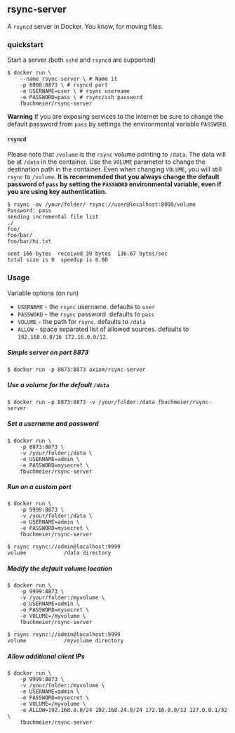 ## rsync-server

A `rsyncd` server in Docker. You know, for moving files.


### quickstart

Start a server (both `sshd` and `rsyncd` are supported)

```
$ docker run \
    --name rsync-server \ # Name it
    -p 8000:8873 \ # rsyncd port
    -e USERNAME=user \ # rsync username
    -e PASSWORD=pass \ # rsync/ssh password
    fbuchmeier/rsync-server
```

**Warning** If you are exposing services to the internet be sure to change the default password from `pass` by settings the environmental variable `PASSWORD`.

#### `rsyncd`

Please note that `/volume` is the `rsync` volume pointing to `/data`. The data
will be at `/data` in the container. Use the `VOLUME` parameter to change the
destination path in the container. Even when changing `VOLUME`, you will still
`rsync` to `/volume`. **It is recommended that you always change the default password of `pass` by setting the `PASSWORD` environmental variable, even if you are using key authentication.**

```
$ rsync -av /your/folder/ rsync://user@localhost:8000/volume
Password: pass
sending incremental file list
./
foo/
foo/bar/
foo/bar/hi.txt

sent 166 bytes  received 39 bytes  136.67 bytes/sec
total size is 0  speedup is 0.00
```


### Usage

Variable options (on run)

* `USERNAME` - the `rsync` username. defaults to `user`
* `PASSWORD` - the `rsync` password. defaults to `pass`
* `VOLUME`   - the path for `rsync`. defaults to `/data`
* `ALLOW`    - space separated list of allowed sources. defaults to `192.168.0.0/16 172.16.0.0/12`.


##### Simple server on port 8873

```
$ docker run -p 8873:8873 axiom/rsync-server
```


##### Use a volume for the default `/data`

```
$ docker run -p 8873:8873 -v /your/folder:/data fbuchmeier/rsync-server
```

##### Set a username and password

```
$ docker run \
    -p 8873:8873 \
    -v /your/folder:/data \
    -e USERNAME=admin \
    -e PASSWORD=mysecret \
    fbuchmeier/rsync-server
```

##### Run on a custom port

```
$ docker run \
    -p 9999:8873 \
    -v /your/folder:/data \
    -e USERNAME=admin \
    -e PASSWORD=mysecret \
    fbuchmeier/rsync-server
```

```
$ rsync rsync://admin@localhost:9999
volume            /data directory
```


##### Modify the default volume location

```
$ docker run \
    -p 9999:8873 \
    -v /your/folder:/myvolume \
    -e USERNAME=admin \
    -e PASSWORD=mysecret \
    -e VOLUME=/myvolume \
    fbuchmeier/rsync-server
```

```
$ rsync rsync://admin@localhost:9999
volume            /myvolume directory
```

##### Allow additional client IPs

```
$ docker run \
    -p 9999:8873 \
    -v /your/folder:/myvolume \
    -e USERNAME=admin \
    -e PASSWORD=mysecret \
    -e VOLUME=/myvolume \
    -e ALLOW=192.168.8.0/24 192.168.24.0/24 172.16.0.0/12 127.0.0.1/32 \
    fbuchmeier/rsync-server
```